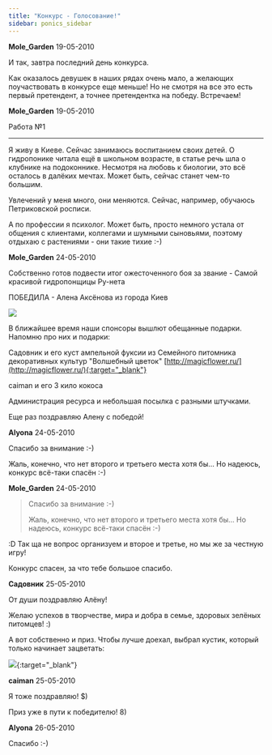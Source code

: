 ```yaml
---
title: "Конкурс - Голосование!"
sidebar: ponics_sidebar
---
```


**Mole_Garden** 19-05-2010

И так, завтра последний день конкурса.

Как оказалось девушек в наших рядах очень мало, а желающих поучаствовать в конкурсе еще меньше! Но не смотря на все это есть первый претендент, а точнее претендентка на победу. Встречаем!


**Mole_Garden** 19-05-2010

Работа №1

-------------------------------------------------------------------------------------------------------------

Я живу в Киеве. Сейчас занимаюсь воспитанием своих детей. О гидропонике читала ещё в школьном возрасте, в статье речь шла о клубнике на подоконнике. Несмотря на любовь к биологии, это всё осталось в далёких мечтах. Может быть, сейчас станет чем-то большим.

Увлечений у меня много, они меняются. Сейчас, например, обучаюсь Петриковской росписи.

А по профессии я психолог. Может быть, просто немного устала от общения с клиентами, коллегами и шумными сыновьями, поэтому отдыхаю с растениями - они такие тихие :-)


**Mole_Garden** 24-05-2010

Собственно готов подвести итог ожесточенного боя за звание - Самой красивой гидропонщицы Ру-нета

ПОБЕДИЛА - Алена Аксёнова из города Киев 

![](http://kolobok.us/smiles/artists/viannen/viannen_28.gif) 

В ближайшее время наши спонсоры вышлют обещанные подарки. Напомню про них и подарки:

Садовник и его куст ампельной фуксии из Семейного питомника декоративных культур "Волшебный цветок" [http://magicflower.ru/](http://magicflower.ru/){:target="_blank"}

caiman и его 3 кило кокоса 

Администрация ресурса и небольшая посылка с разными штучками.

Еще раз поздравляю Алену с победой!


**Alyona** 24-05-2010

Спасибо за внимание :-)

Жаль, конечно, что нет второго и третьего места хотя бы... Но надеюсь, конкурс всё-таки спасён :-)


**Mole_Garden** 24-05-2010

> Спасибо за внимание :-)
> 
> Жаль, конечно, что нет второго и третьего места хотя бы... Но надеюсь, конкурс всё-таки спасён :-)

 :D Так ща не вопрос организуем и второе и третье, но мы же за честную игру!

Конкурс спасен, за что тебе большое спасибо. 


**Садовник** 25-05-2010

От души поздравляю Алёну! 

Желаю успехов в творчестве, мира и добра в семье, здоровых зелёных питомцев! :)

А вот собственно и приз. Чтобы лучше доехал, выбрал кустик, который только начинает зацветать:

[![](http://s4.postimage.org/qlxP0.jpg)](http://s4.postimage.org/qlxP0.jpg){:target="_blank"}


**caiman** 25-05-2010

 Я тоже поздравляю! $)

Приз уже в пути к победителю! 8)


**Alyona** 26-05-2010

Спасибо :-)


